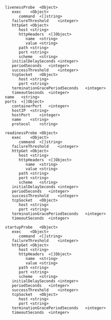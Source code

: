          livenessProbe	<Object>
            exec	<Object>
               command	<[]string>
            failureThreshold	<integer>
            httpGet	<Object>
               host	<string>
               httpHeaders	<[]Object>
                  name	<string>
                  value	<string>
               path	<string>
               port	<string>
               scheme	<string>
            initialDelaySeconds	<integer>
            periodSeconds	<integer>
            successThreshold	<integer>
            tcpSocket	<Object>
               host	<string>
               port	<string>
            terminationGracePeriodSeconds	<integer>
            timeoutSeconds	<integer>
         name	<string>
         ports	<[]Object>
            containerPort	<integer>
            hostIP	<string>
            hostPort	<integer>
            name	<string>
            protocol	<string>
            
         readinessProbe	<Object>
            exec	<Object>
               command	<[]string>
            failureThreshold	<integer>
            httpGet	<Object>
               host	<string>
               httpHeaders	<[]Object>
                  name	<string>
                  value	<string>
               path	<string>
               port	<string>
               scheme	<string>
            initialDelaySeconds	<integer>
            periodSeconds	<integer>
            successThreshold	<integer>
            tcpSocket	<Object>
               host	<string>
               port	<string>
            terminationGracePeriodSeconds	<integer>
            timeoutSeconds	<integer>

         startupProbe	<Object>
            exec	<Object>
               command	<[]string>
            failureThreshold	<integer>
            httpGet	<Object>
               host	<string>
               httpHeaders	<[]Object>
                  name	<string>
                  value	<string>
               path	<string>
               port	<string>
               scheme	<string>
            initialDelaySeconds	<integer>
            periodSeconds	<integer>
            successThreshold	<integer>
            tcpSocket	<Object>
               host	<string>
               port	<string>
            terminationGracePeriodSeconds	<integer>
            timeoutSeconds	<integer>